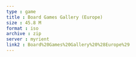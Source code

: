 ```yaml
---
type : game
title : Board Games Gallery (Europe)
size : 45.8 M
format : iso
archive : zip
server : myrient
link2 : Board%20Games%20Gallery%20%28Europe%29
---
```

